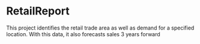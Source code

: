 # RetailReport
This project identifies the retail trade area as well as demand for a specified location. With this data, it also forecasts sales 3 years forward
